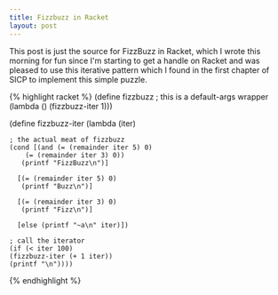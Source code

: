 ```yaml
---
title: Fizzbuzz in Racket
layout: post
---
```


This post is just the source for FizzBuzz in Racket, which I wrote this morning for fun since I'm starting to get a handle on Racket and was pleased to use this iterative pattern which I found in the first chapter of SICP to implement this simple puzzle.

{% highlight racket %}
(define fizzbuzz
; this is a default-args wrapper
  (lambda ()
    (fizzbuzz-iter 1)))

(define fizzbuzz-iter
  (lambda (iter)

    ; the actual meat of fizzbuzz
    (cond [(and (= (remainder iter 5) 0) 
		(= (remainder iter 3) 0)) 
	   (printf "FizzBuzz\n")]
	  
	  [(= (remainder iter 5) 0) 
	   (printf "Buzz\n")]

	  [(= (remainder iter 3) 0) 
	   (printf "Fizz\n")]

	  [else (printf "~a\n" iter)])

    ; call the iterator
    (if (< iter 100) 
	(fizzbuzz-iter (+ 1 iter)) 
	(printf "\n"))))
{% endhighlight %}
